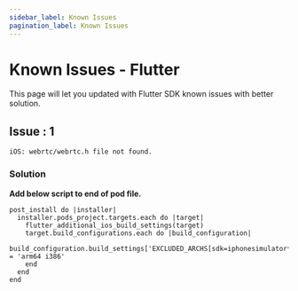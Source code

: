 ```yaml
---
sidebar_label: Known Issues
pagination_label: Known Issues
---
```


# Known Issues - Flutter

This page will let you updated with Flutter SDK known issues with better solution.

## Issue : 1

`iOS: webrtc/webrtc.h file not found.`

### Solution

**Add below script to end of pod file.**

```
post_install do |installer|
  installer.pods_project.targets.each do |target|
    flutter_additional_ios_build_settings(target)
    target.build_configurations.each do |build_configuration|
      build_configuration.build_settings['EXCLUDED_ARCHS[sdk=iphonesimulator*]'] = 'arm64 i386'
    end
  end
end
```
